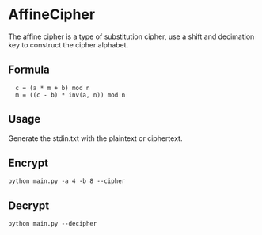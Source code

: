 # AffineCipher
The affine cipher is a type of substitution cipher, use a shift and decimation key to construct the cipher alphabet.
## Formula

```
  c = (a * m + b) mod n
  m = ((c - b) * inv(a, n)) mod n
```

## Usage

Generate the stdin.txt with the plaintext or ciphertext.

## Encrypt

    python main.py -a 4 -b 8 --cipher

## Decrypt

    python main.py --decipher

